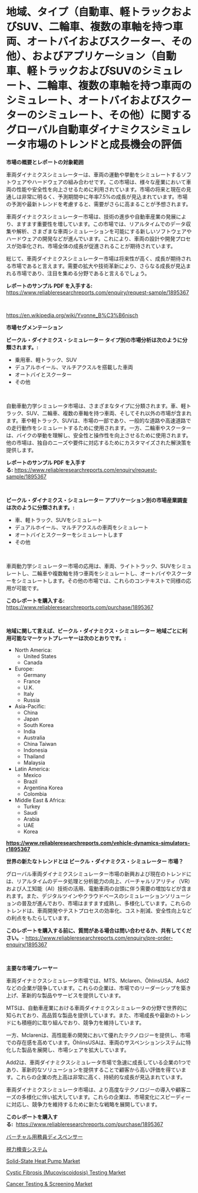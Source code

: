 <p><h1>地域、タイプ（自動車、軽トラックおよびSUV、二輪車、複数の車軸を持つ車両、オートバイおよびスクーター、その他）、およびアプリケーション（自動車、軽トラックおよびSUVのシミュレート、二輪車、複数の車軸を持つ車両のシミュレート、オートバイおよびスクーターのシミュレート、その他）に関するグローバル自動車ダイナミクスシミュレータ市場のトレンドと成長機会の評価</h1></p><p><strong>市場の概要とレポートの対象範囲</strong></p>
<p><p>車両ダイナミクスシミュレーターは、車両の運動や挙動をシミュレートするソフトウェアやハードウェアの組み合わせです。この市場は、様々な産業において車両の性能や安全性を向上させるために利用されています。市場の将来と現在の見通しは非常に明るく、予測期間中に年率7.5%の成長が見込まれています。市場の予測や最新トレンドを考慮すると、需要がさらに高まることが予想されます。</p><p>車両ダイナミクスシミュレーター市場は、技術の進歩や自動車産業の発展により、ますます重要性を増しています。この市場では、リアルタイムでのデータ収集や解析、さまざまな車両シミュレーションを可能にする新しいソフトウェアやハードウェアの開発などが進んでいます。これにより、車両の設計や開発プロセスが効率化され、市場全体の成長が促進されることが期待されています。</p><p>総じて、車両ダイナミクスシミュレーター市場は将来性が高く、成長が期待される市場であると言えます。需要の拡大や技術革新により、さらなる成長が見込まれる市場であり、注目を集める分野であると言えるでしょう。</p></p>
<p><strong>レポートのサンプル PDF を入手する:</strong> <a href="https://www.reliableresearchreports.com/enquiry/request-sample/1895367">https://www.reliableresearchreports.com/enquiry/request-sample/1895367</a></p>
<p>&nbsp;</p>
<p><a href="https://en.wikipedia.org/wiki/Yvonne_B%C3%B6nisch">https://en.wikipedia.org/wiki/Yvonne_B%C3%B6nisch</a></p>
<p><strong>市場セグメンテーション</strong></p>
<p><strong>ビークル・ダイナミクス・シミュレーター タイプ別の市場分析は次のように分類されます。:</strong></p>
<p><ul><li>乗用車、軽トラック、SUV</li><li>デュアルホイール、マルチアクスルを搭載した車両</li><li>オートバイとスクーター</li><li>その他</li></ul></p>
<p>&nbsp;</p>
<p><p>自動車動力学シミュレータ市場は、さまざまなタイプに分類されます。車、軽トラック、SUV、二輪車、複数の車軸を持つ車両、そしてそれ以外の市場が含まれます。車や軽トラック、SUVは、市場の一部であり、一般的な道路や高速道路での走行動作をシミュレートするために使用されます。一方、二輪車やスクーターは、バイクの挙動を理解し、安全性と操作性を向上させるために使用されます。他の市場は、独自のニーズや要件に対応するためにカスタマイズされた解決策を提供します。</p></p>
<p><strong>レポートのサンプル PDF を入手する:</strong>&nbsp;<a href="https://www.reliableresearchreports.com/enquiry/request-sample/1895367">https://www.reliableresearchreports.com/enquiry/request-sample/1895367</a></p>
<p>&nbsp;</p>
<p><strong> ビークル・ダイナミクス・シミュレーター アプリケーション別の市場産業調査は次のように分類されます。:</strong></p>
<p><ul><li>車、軽トラック、SUVをシミュレート</li><li>デュアルホイール、マルチアクスルの車両をシミュレート</li><li>オートバイとスクーターをシミュレートします</li><li>その他</li></ul></p>
<p>&nbsp;</p>
<p><p>車両動力学シミュレーター市場の応用は、車両、ライトトラック、SUVをシミュレートし、二輪車や複数軸を持つ車両をシミュレートし、オートバイやスクーターをシミュレートします。その他の市場では、これらのコンテキストで同様の応用が可能です。</p></p>
<p><strong>このレポートを購入する:</strong>&nbsp; <a href="https://www.reliableresearchreports.com/purchase/1895367">https://www.reliableresearchreports.com/purchase/1895367</a></p>
<p>&nbsp;</p>
<p><strong>地域に関して言えば、ビークル・ダイナミクス・シミュレーター 地域ごとに利用可能なマーケットプレーヤーは次のとおりです。:</strong></p>
<p><ul>
    <li>
        North America:
        <ul>
            <li>United States</li>
            <li>Canada</li>
        </ul>
    </li>
    <li>
        Europe:
        <ul>
            <li>Germany</li>
            <li>France</li>
            <li>U.K.</li>
            <li>Italy</li>
            <li>Russia</li>
        </ul>
    </li>
    <li>
        Asia-Pacific:
        <ul>
            <li>China</li>
            <li>Japan</li>
            <li>South Korea</li>
            <li>India</li>
            <li>Australia</li>
            <li>China Taiwan</li>
            <li>Indonesia</li>
            <li>Thailand</li>
            <li>Malaysia</li>
        </ul>
    </li>
    <li>
        Latin America:
        <ul>
            <li>Mexico</li>
            <li>Brazil</li>
            <li>Argentina Korea</li>
            <li>Colombia</li>
        </ul>
    </li>
    <li>
        Middle East & Africa:
        <ul>
            <li>Turkey</li>
            <li>Saudi</li>
            <li>Arabia</li>
            <li>UAE</li>
            <li>Korea</li>
        </ul>
    </li>
    </ul></p>
<p><strong><a href="https://www.reliableresearchreports.com/vehicle-dynamics-simulators-r1895367">https://www.reliableresearchreports.com/vehicle-dynamics-simulators-r1895367</a></strong>&nbsp;</p>
<p><strong>世界の新たなトレンドとは ビークル・ダイナミクス・シミュレーター 市場？</strong></p>
<p><p>グローバル車両ダイナミクスシミュレーター市場の新興および現在のトレンドには、リアルタイムのデータ処理と分析能力の向上、バーチャルリアリティ（VR）および人工知能（AI）技術の活用、電動車両の台頭に伴う需要の増加などが含まれます。また、デジタルツインやクラウドベースのシミュレーションソリューションの普及が進んでおり、市場はますます成熟し、多様化しています。これらのトレンドは、車両開発やテストプロセスの効率化、コスト削減、安全性向上などの利点をもたらしています。</p></p>
<p><strong>このレポートを購入する前に、質問がある場合は問い合わせるか、共有してください。</strong>- <a href="https://www.reliableresearchreports.com/enquiry/pre-order-enquiry/1895367">https://www.reliableresearchreports.com/enquiry/pre-order-enquiry/1895367</a></p>
<p>&nbsp;</p>
<p><strong>主要な市場プレーヤー</strong></p>
<p><p>車両ダイナミクスシミュレータ市場では、MTS、Mclaren、ÖhlinsUSA、Add2などの企業が競争しています。これらの企業は、市場でのリーダーシップを築き上げ、革新的な製品やサービスを提供しています。</p><p>MTSは、自動車産業における車両ダイナミクスシミュレータの分野で世界的に知られており、高品質な製品を提供しています。また、市場成長や最新のトレンドにも積極的に取り組んでおり、競争力を維持しています。</p><p>一方、Mclarenは、高性能車の開発において優れたテクノロジーを提供し、市場での存在感を高めています。ÖhlinsUSAは、車両のサスペンションシステムに特化した製品を展開し、市場シェアを拡大しています。</p><p>Add2は、車両ダイナミクスシミュレータ市場で急速に成長している企業の1つであり、革新的なソリューションを提供することで顧客から高い評価を得ています。これらの企業の売上高は非常に高く、持続的な成長が見込まれています。</p><p>車両ダイナミクスシミュレータ市場は、より高度なテクノロジーの導入や顧客ニーズの多様化に伴い拡大しています。これらの企業は、市場変化にスピーディーに対応し、競争力を維持するために新たな戦略を展開しています。</p></p>
<p><strong>このレポートを購入する:</strong>&nbsp;&nbsp;<a href="https://www.reliableresearchreports.com/purchase/1895367">https://www.reliableresearchreports.com/purchase/1895367</a></p>
<p><p><a href="https://github.com/MosesSpinka1914/Market-Research-Report-List-2/blob/main/1551415172117.md">バーチャル用務員ディスペンサー</a></p><p><a href="https://github.com/bevdtkn4419963/Market-Research-Report-List-3/blob/main/2950664172116.md">視力検査システム</a></p><p><a href="https://issuu.com/reportprime-2/docs/solid-state-heat-pump-market-size-2030.pptx">Solid-State Heat Pump Market</a></p><p><a href="https://github.com/goodweq44/Market-Research-Report-List-1/blob/main/cystic-fibrosis-mucoviscoidosis-testing-market.md">Cystic Fibrosis (Mucoviscoidosis) Testing Market</a></p><p><a href="https://github.com/MaraKoelpin2023/Market-Research-Report-List-1/blob/main/cancer-testing-screening-market.md">Cancer Testing & Screening Market</a></p></p>